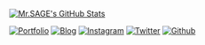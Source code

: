 [![Mr.SAGE's GitHub Stats](https://github-readme-stats.vercel.app/api?username=thehackingsage&show_icons=true&theme=buefy)](https://github.com/thehackingsage)

[![Portfolio](https://img.shields.io/website?down_color=lightgrey&down_message=offline&logo=%40thehackingsage&up_color=green&up_message=portfolio&url=https%3A%2F%2Fthehackingsage.github.io)](https://thehackingsage.github.io)    [![Blog](https://img.shields.io/website?down_color=lightgrey&down_message=offline&logo=%40hacktronian&up_color=green&up_message=blog&url=https%3A%2F%2Fhacktronian.github.io)](https://hacktronian.github.io)   [![Instagram](https://img.shields.io/badge/-Instagram-C13584?style=plastic&labelColor=C13584&logo=instagram&logoColor=white&link=https://www.instagram.com/thehackingsage/)](https://www.instagram.com/thehackingsage/)   [![Twitter](https://img.shields.io/twitter/follow/thehackingsage?style=social)](https://twitter.com/thehackingsage)   [![Github](https://img.shields.io/github/followers/thehackingsage?style=social)](https://github.com/thehackingsage/)
